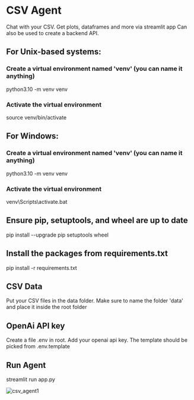 # CSV Agent

Chat with your CSV.
Get plots, dataframes and more via streamlit app
Can also be used to create a backend API.

## For Unix-based systems:
### Create a virtual environment named 'venv' (you can name it anything)
python3.10 -m venv venv

### Activate the virtual environment
source venv/bin/activate

## For Windows:
### Create a virtual environment named 'venv' (you can name it anything)
python3.10 -m venv venv

### Activate the virtual environment
venv\Scripts\activate.bat

## Ensure pip, setuptools, and wheel are up to date
pip install --upgrade pip setuptools wheel

## Install the packages from requirements.txt
pip install -r requirements.txt

## CSV Data
Put your CSV files in the data folder. Make sure to name the folder 'data' and place it inside the root folder

## OpenAi API key
Create a file .env in root. Add your openai api key. The template should be picked from .env.template

## Run Agent

streamlit run app.py



![csv_agent1](https://github.com/anukriti-ranjan/csv_agent/assets/89630232/b64d320e-3e33-4427-9741-948fabbb8964)

